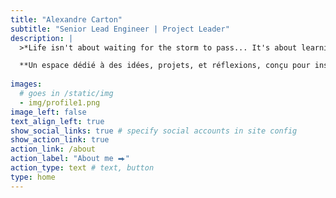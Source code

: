 ```yaml
---
title: "Alexandre Carton"
subtitle: "Senior Lead Engineer | Project Leader"
description: |
  >*Life isn't about waiting for the storm to pass... It's about learning to dance in the rain.*

  **Un espace dédié à des idées, projets, et réflexions, conçu pour inspirer et partager.**
  
images:
  # goes in /static/img
  - img/profile1.png
image_left: false
text_align_left: true
show_social_links: true # specify social accounts in site config
show_action_link: true
action_link: /about
action_label: "About me ⮕"
action_type: text # text, button
type: home
---
```


